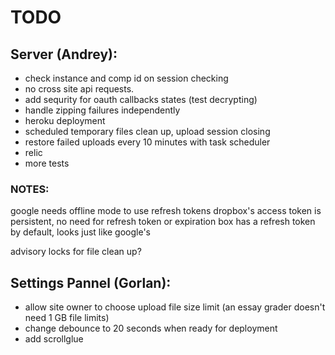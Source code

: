 # TODO

## Server (Andrey):
- check instance and comp id on session checking
- no cross site api requests.
- add sequrity for oauth callbacks states (test decrypting)
- handle zipping failures independently
- heroku deployment
- scheduled temporary files clean up, upload session closing
- restore failed uploads every 10 minutes with task scheduler
- relic
- more tests

### NOTES:
google needs offline mode to use refresh tokens
dropbox's access token is persistent, no need for refresh token or expiration
box has a refresh token by default, looks just like google's

advisory locks for file clean up?


## Settings Pannel (Gorlan):
- allow site owner to choose upload file size limit (an essay grader doesn't need 1 GB file limits)
- change debounce to 20 seconds when ready for deployment
- add scrollglue
